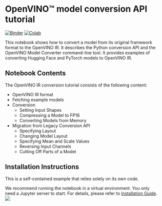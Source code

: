 # OpenVINO™ model conversion API tutorial

[![Binder](https://mybinder.org/badge_logo.svg)](https://mybinder.org/v2/gh/eaidova/openvino_notebooks_binder.git/main?urlpath=git-pull%3Frepo%3Dhttps%253A%252F%252Fgithub.com%252Fopenvinotoolkit%252Fopenvino_notebooks%26urlpath%3Dtree%252Fopenvino_notebooks%252Fnotebooks%2Fconvert-to-openvino%2Fconvert-to-openvino.ipynb)
[![Colab](https://colab.research.google.com/assets/colab-badge.svg)](https://colab.research.google.com/github/openvinotoolkit/openvino_notebooks/blob/latest/notebooks/convert-to-openvino/convert-to-openvino.ipynb)

This notebook shows how to convert a model from its original framework format to the OpenVINO IR. It describes the Python conversion API and the OpenVINO Model Converter command-line tool. It provides examples of converting Hugging Face and PyTorch models to OpenVINO IR.

## Notebook Contents

The OpenVINO IR conversion tutorial consists of the following content:

* OpenVINO IR format
* Fetching example models
* Conversion
    * Setting Input Shapes
    * Compressing a Model to FP16
    * Converting Models from Memory
* Migration from Legacy Conversion API
    * Specifying Layout
    * Changing Model Layout
    * Specifying Mean and Scale Values
    * Reversing Input Channels
    * Cutting Off Parts of a Model

## Installation Instructions

This is a self-contained example that relies solely on its own code.

We recommend  running the notebook in a virtual environment. You only need a Jupyter server to start.
For details, please refer to [Installation Guide](../../README.md).
<img referrerpolicy="no-referrer-when-downgrade" src="https://static.scarf.sh/a.png?x-pxid=5b5a4db0-7875-4bfb-bdbd-01698b5b1a77&file=notebooks/convert-to-openvino/README.md" />
